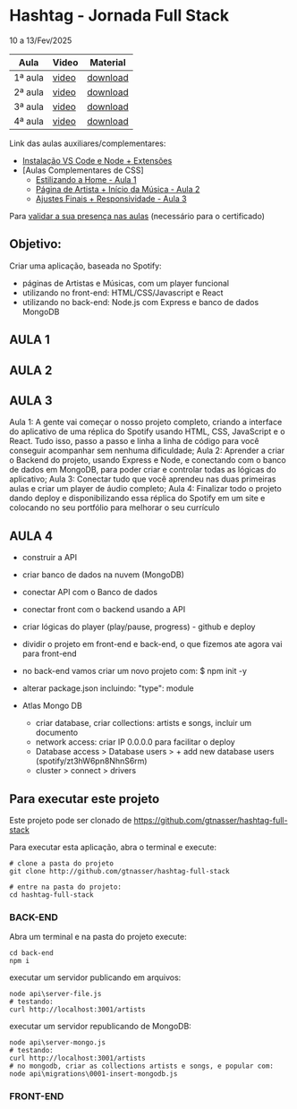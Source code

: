 # Hashtag - Jornada Full Stack

10 a 13/Fev/2025

Aula|Video|Material
---|---|---
1ª aula | [video](https://youtu.be/8cKuB0PfqTs) | [download](https://drive.google.com/drive/folders/1_otlml4QSqqkbexREoL0-mwO-SH2kn90)
2ª aula | [video](https://youtu.be/JkakNVjhXqM) | [download](https://drive.google.com/drive/folders/1kIE7AK1PI2qcpr-kMNDK-vMuUQMSFdrz)
3ª aula | [video](https://youtu.be/oPLOZfqk7qQ) | [download](https://drive.google.com/drive/folders/1olA9SsCHSXHfNxYMfHg4IdvTdGeh8R71)
4ª aula | [video](https://youtu.be/6PwcILaFgCc) | [download](https://drive.google.com/drive/folders/11iNjXwITKtJp6TdndxMZGIbUQQk04qXz)

Link das aulas auxiliares/complementares:
- [Instalação VS Code e Node + Extensões](https://youtu.be/fzgL5YIL77Q)
- [Aulas Complementares de CSS]
    - [Estilizando a Home - Aula 1](https://youtu.be/sJcyKmc_GMw)
    - [Página de Artista + Início da Música - Aula 2](https://youtu.be/EuVdTqyPvyk)
    - [Ajustes Finais + Responsividade - Aula 3](https://youtu.be/_WBCQOy1Vfc)

Para [validar a sua presença nas aulas](https://hashaqui.com/certificados/jornada-fullstack) (necessário para o certificado)
<!--
Aula|Código
---|---
1|react58
2|backend95
3|fullstack91
4|github16
-->

## Objetivo:

Criar uma aplicação, baseada no Spotify:
- páginas de Artistas e Músicas, com um player funcional
- utilizando no front-end: HTML/CSS/Javascript e React
- utilizando no back-end: Node.js com Express e banco de dados MongoDB

## AULA 1

## AULA 2

## AULA 3

Aula 1: A gente vai começar o nosso projeto completo, criando a interface do aplicativo de uma réplica do Spotify usando HTML, CSS, JavaScript e o React. Tudo isso, passo a passo e linha a linha de código para você conseguir acompanhar sem nenhuma dificuldade;
Aula 2: Aprender a criar o Backend do projeto, usando Express e Node, e conectando com o banco de dados em MongoDB, para poder criar e controlar todas as lógicas do aplicativo;
Aula 3: Conectar tudo que você aprendeu nas duas primeiras aulas e criar um player de áudio completo;
Aula 4: Finalizar todo o projeto dando deploy e disponibilizando essa réplica do Spotify em um site e colocando no seu portfólio para melhorar o seu currículo


## AULA 4

- construir a API
- criar banco de dados na nuvem (MongoDB)
- conectar API com o Banco de dados
- conectar front com o backend usando a API
- criar lógicas do player (play/pause, progress)
*-* github e deploy

- dividir o projeto em front-end e back-end, o que fizemos ate agora vai para front-end
- no back-end vamos criar um novo projeto com: $ npm init -y
- alterar package.json incluindo: "type": module

- Atlas Mongo DB
  - criar database, criar collections: artists e songs, incluir um documento
  - network access: criar IP 0.0.0.0 para facilitar o deploy
  - Database access > Database users > + add new database users (spotify/zt3hW6pn8NhnS6rm)
  - cluster > connect > drivers

## Para executar este projeto

Este projeto pode ser clonado de https://github.com/gtnasser/hashtag-full-stack

Para executar esta aplicação, abra o terminal e execute:

```shell
# clone a pasta do projeto
git clone http://github.com/gtnasser/hashtag-full-stack

# entre na pasta do projeto:
cd hashtag-full-stack
```

### BACK-END

Abra um terminal e na pasta do projeto execute:
```shell
cd back-end
npm i
```

executar um servidor publicando em arquivos:
```shell
node api\server-file.js
# testando:
curl http://localhost:3001/artists
```

executar um servidor republicando de MongoDB:
```shell
node api\server-mongo.js
# testando:
curl http://localhost:3001/artists
# no mongodb, criar as collections artists e songs, e popular com:
node api\migrations\0001-insert-mongodb.js
```

### FRONT-END

